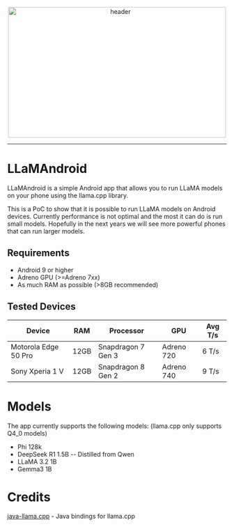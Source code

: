 <p align="center">
<img width="500px" height="300px" src="https://github.com/user-attachments/assets/d637c667-18ab-4689-955d-2b7f52ff4ff6" alt="header"></img>
</p>

<hr/>

# LLaMAndroid

LLaMAndroid is a simple Android app that allows you to run LLaMA models on your phone using the
llama.cpp library. 

This is a PoC to show that it is possible to run LLaMA models on Android devices.
Currently performance is not optimal and the most it can do is run small models.
Hopefully in the next years we will see more powerful phones that can run larger models.

## Requirements
- Android 9 or higher
- Adreno GPU (>=Adreno 7xx)
- As much RAM as possible (>8GB recommended)

## Tested Devices
| Device               | RAM  | Processor          | GPU        | Avg T/s |
|----------------------|------|--------------------|------------|---------|
| Motorola Edge 50 Pro | 12GB | Snapdragon 7 Gen 3 | Adreno 720 | 6 T/s   |
| Sony Xperia 1 V      | 12GB | Snapdragon 8 Gen 2 | Adreno 740 | 9 T/s   |

# Models
The app currently supports the following models: (llama.cpp only supports Q4_0 models)
- Phi 128k 
- DeepSeek R1 1.5B -- Distilled from Qwen
- LLaMA 3.2 1B
- Gemma3 1B

# Credits
[java-llama.cpp](https://github.com/kherud/java-llama.cpp) - Java bindings for llama.cpp
